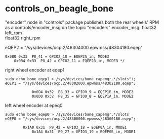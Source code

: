 # controls_on_beagle_bone

"encoder" node in "controls" package publishes both the rear wheels' RPM as a controls/encoder_msg on the topic "encoders"
	encoder_msg:
		float32 left_rpm	
		float32 right_rpm


eQEP2 = "/sys/devices/ocp.2/48304000.epwmss/48304180.eqep"
	
	0x0B0 0x33  P8_41 = GPIO2_10 = EQEP2A_in, MODE3 
    	0x0B4 0x33  P8_42 = GPIO2_11 = EQEP2B_in, MODE3 */
	
right wheel encoder at eqep1
	    
	sudo echo bone_eqep1 > /sys/devices/bone_capemgr.*/slots");
	eQEP1 = "/sys/devices/ocp.2/48302000.epwmss/48302180.eqep";

                0x0D4 0x32  P8_33 = GPIO0_9 = EQEP1B_in, MODE2
                0x0D0 0x32  P8_35 = GPIO0_8 = EQEP1A_in, MODE2 

	
	

left wheel encoder at epeq0
    
	
	sudo echo bone_eqep0 > /sys/devices/bone_capemgr.*/slots
	eQEP0 = "/sys/devices/ocp.2/48300000.epwmss/48300180.eqep";

	        0x1A0 0x31  P9_42 = GPIO3_18 = EQEP0A_in, MODE1        
                0x1A4 0x31  P9_27 = GPIO3_19 = EQEP0B_in, MODE1    
	
	
	
